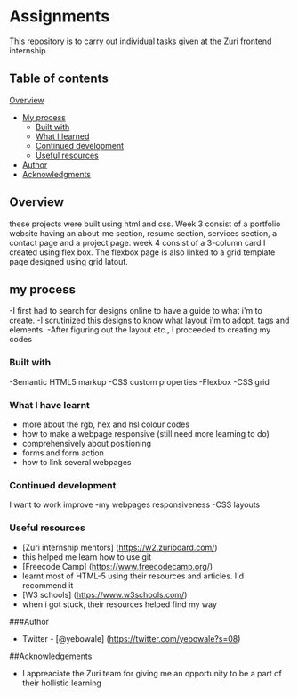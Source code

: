 # Assignments
This repository is to carry out individual tasks given at the Zuri frontend internship 

## Table of contents 
[Overview](#overview)
- [My process](#my-process)
  - [Built with](#built-with)
  - [What I learned](#what-i-learned)
  - [Continued development](#continued-development)
  - [Useful resources](#useful-resources)
- [Author](#author)
- [Acknowledgments](#acknowledgments)
## Overview
these projects were built using html and css.
Week 3 consist of a portfolio website having an about-me section, resume section, services section, a contact page and a project page.
week 4 consist of a 3-column card I created using flex box. The flexbox page is also linked to a grid template page designed using grid latout.

## my process
-I first had to search for designs online to have a guide to what i'm to create.
-I scrutinized this designs to know what layout i'm to adopt, tags and elements.
-After figuring out the layout etc., I proceeded to creating my codes

### Built with
-Semantic HTML5 markup
-CSS custom properties
-Flexbox
-CSS grid

### What I have learnt
- more about the rgb, hex and hsl colour codes
- how to make a webpage responsive (still need more learning to do)
- comprehensively about positioning
- forms and form action
- how to link several webpages
 
### Continued development
I want to work improve
-my webpages responsiveness
-CSS layouts

### Useful resources
- [Zuri internship mentors] (https://w2.zuriboard.com/)
- this helped me learn how to use git
- [Freecode Camp] (https://www.freecodecamp.org/)
- learnt most of HTML-5 using their resources and articles. I'd recommend it
- [W3 schools] (https://www.w3schools.com/)
- when i got stuck, their resources helped find my way

###Author
- Twitter - [@yebowale] (https://twitter.com/yebowale?s=08)

##Acknowledgements
- I appreaciate the Zuri team for giving me an opportunity to be a part of their hollistic learning 
